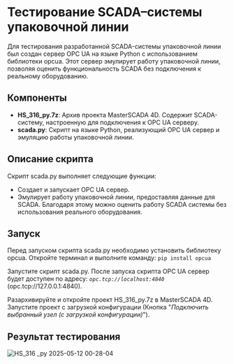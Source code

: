 # Тестирование SCADA–системы упаковочной линии

Для тестирования разработанной SCADA-системы упаковочной линии был создан сервер OPC UA на языке Python с использованием библиотеки opcua. Этот сервер эмулирует работу упаковочной линии, позволяя оценить функциональность SCADA без подключения к реальному оборудованию.

## Компоненты
- **HS_316_py.7z**: Архив проекта MasterSCADA 4D. Содержит SCADA-систему, настроенную для подключения к OPC UA серверу.
- **scada.py**: Скрипт на языке Python, реализующий OPC UA сервер и эмуляцию работы упаковочной линии.


## Описание скрипта
Скрипт scada.py выполняет следующие функции:
- Создает и запускает OPC UA сервер.
- Эмулирует работу упаковочной линии, предоставляя данные для SCADA.
Благодаря этому можно оценить работу SCADA системы без использования реального оборудования.


## Запуск
Перед запуском скрипта scada.py необходимо установить библиотеку opcua. Откройте терминал и выполните команду:
`pip install opcua`

Запустите скрипт scada.py.
После запуска скрипта OPC UA сервер будет доступен по адресу: *`opc.tcp://localhost:4840`* (opc.tcp://127.0.0.1:4840).

Разархивируйте и откройте проект HS_316_py.7z в MasterSCADA 4D. Запустите проект с загрузкой конфигурации (Кнопка "*Подключить выбранный узел (с загрузкой конфигурации)*").


## Результат тестирования
![HS_316 _py 2025-05-12 00-28-04](https://github.com/user-attachments/assets/6357c2c8-41ed-4363-adc6-b20435ccc9ab)
